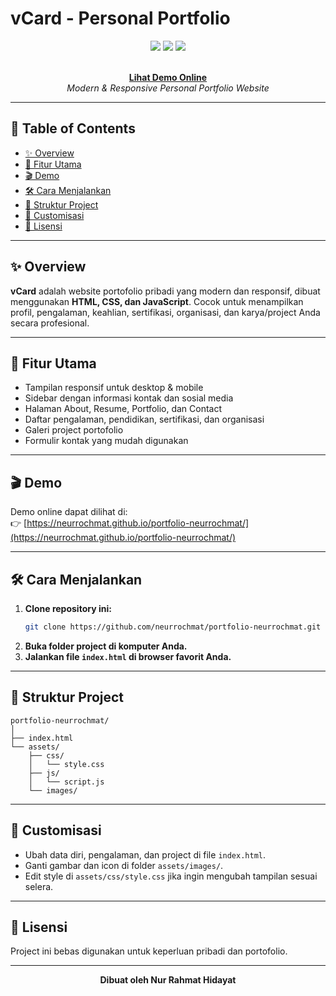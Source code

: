 # vCard - Personal Portfolio

<p align="center">
  <img src="https://img.shields.io/badge/Responsive-Yes-28a745?style=for-the-badge&logo=html5&logoColor=white"/>
  <img src="https://img.shields.io/badge/Made%20With-HTML%2C%20CSS%2C%20JavaScript-blue?style=for-the-badge"/>
  <img src="https://img.shields.io/badge/License-Free-lightgrey?style=for-the-badge"/>
</p>

<p align="center">
  <a href="https://neurrochmat.github.io/portfolio-neurrochmat/" target="_blank">
    <br/>
    <b>Lihat Demo Online</b>
  </a>
  <br/>
  <em>Modern & Responsive Personal Portfolio Website</em>
</p>

---

## 📑 Table of Contents

- [✨ Overview](#-overview)
- [🚀 Fitur Utama](#-fitur-utama)
- [🎬 Demo](#-demo)
- [🛠️ Cara Menjalankan](#️-cara-menjalankan)
- [📂 Struktur Project](#-struktur-project)
- [🎨 Customisasi](#-customisasi)
- [📄 Lisensi](#-lisensi)

---

## ✨ Overview

**vCard** adalah website portofolio pribadi yang modern dan responsif, dibuat menggunakan **HTML, CSS, dan JavaScript**. Cocok untuk menampilkan profil, pengalaman, keahlian, sertifikasi, organisasi, dan karya/project Anda secara profesional.

---

## 🚀 Fitur Utama

- Tampilan responsif untuk desktop & mobile
- Sidebar dengan informasi kontak dan sosial media
- Halaman About, Resume, Portfolio, dan Contact
- Daftar pengalaman, pendidikan, sertifikasi, dan organisasi
- Galeri project portofolio
- Formulir kontak yang mudah digunakan

---

## 🎬 Demo

Demo online dapat dilihat di:  
👉 [https://neurrochmat.github.io/portfolio-neurrochmat/](https://neurrochmat.github.io/portfolio-neurrochmat/)

---

## 🛠️ Cara Menjalankan

1. **Clone repository ini:**
   ```bash
   git clone https://github.com/neurrochmat/portfolio-neurrochmat.git
   ```
2. **Buka folder project di komputer Anda.**
3. **Jalankan file `index.html` di browser favorit Anda.**

---

## 📂 Struktur Project

```text
portfolio-neurrochmat/
│
├── index.html
└── assets/
    ├── css/
    │   └── style.css
    ├── js/
    │   └── script.js
    └── images/
```

---

## 🎨 Customisasi

- Ubah data diri, pengalaman, dan project di file `index.html`.
- Ganti gambar dan icon di folder `assets/images/`.
- Edit style di `assets/css/style.css` jika ingin mengubah tampilan sesuai selera.

---

## 📄 Lisensi

Project ini bebas digunakan untuk keperluan pribadi dan portofolio.

---

<p align="center">
  <b>Dibuat oleh Nur Rahmat Hidayat</b>
</p>
